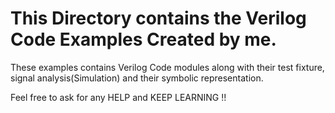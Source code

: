# This Directory contains the Verilog Code Examples Created by me.

These examples contains Verilog Code modules along with their test fixture, signal analysis(Simulation) and their symbolic representation.

Feel free to ask for any HELP and KEEP LEARNING !!

